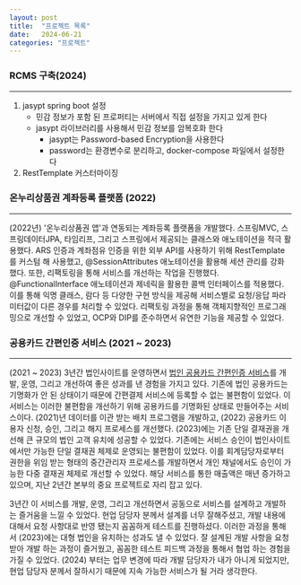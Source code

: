 ```yaml
---
layout: post
title:  "프로젝트 목록"
date:   2024-06-21
categories: "프로젝트"
---
```


### RCMS 구축(2024)
- - -
1. jasypt spring boot 설정
	* 민감 정보가 포함 된 프로퍼티는 서버에서 직접 설정을 가지고 있게 한다
	* jasypt 라이브러리를 사용해서 민감 정보를 암복호화 한다
		* jasypt는 Password-based Encryption을 사용한다
		* password는 환경변수로 분리하고, docker-compose 파일에서 설정한다
2. RestTemplate 커스터마이징 

### 온누리상품권 계좌등록 플랫폼 (2022)
- - -
(2022년) '온누리상품권 앱'과 연동되는 계좌등록 플랫폼을 개발했다.
스프링MVC, 스프링데이터JPA, 타임리프, 그리고 스프링에서 제공되는 클래스와 애노테이션을 적극 활용했다.
ARS 인증과 계좌점유 인증을 위한 외부 API를 사용하기 위해 RestTemplate를 커스텀 해 사용했고, @SessionAttributes 애노테이션을 활용해 세션 관리를 강화했다. 
또한, 리팩토링을 통해 서비스를 개선하는 작업을 진행했다. 
@FunctionalInterface 애노테이션과 제네릭을 활용한 콜백 인터페이스를 적용했다.
이를 통해 익명 클래스, 람다 등 다양한 구현 방식을 제공해 서비스별로 요청/응답 파라미터값이 다른 경우를 처리할 수 있었다. 
리팩토링 과정을 통해 객체지향적인 프로그래밍으로 개선할 수 있었고, OCP와 DIP를 준수하면서 유연한 기능을 제공할 수 있었다. 


### 공용카드 간편인증 서비스 (2021 ~ 2023)
- - - 
(2021 ~ 2023) 3년간 법인사이트를 운영하면서 [법인 공용카드 간편인증 서비스][link1]를 개발, 운영, 그리고 개선하여 좋은 성과를 낸 경험을 가지고 있다. 
기존에 법인 공용카드는 기명화가 안 된 상태이기 때문에 간편결제 서비스에 등록할 수 없는 불편함이 있었다. 
이 서비스는 이러한 불편함을 개선하기 위해 공용카드를 기명화된 상태로 만들어주는 서비스이다.
(2021)년 데이터를 이관 받는 배치 프로그램을 개발하고, (2022) 공용카드 이용자 신청, 승인, 그리고 해지 프로세스를 개선했다. 
(2023)에는 기존 단일 결재권을 개선해 큰 규모의 법인 고객 유치에 성공할 수 있었다.
기존에는 서비스 승인이 법인사이트에서만 가능한 단일 결재권 체제로 운영되는 불편함이 있었다. 
이를 회계담당자로부터 권한을 위임 받는 형태의 중간관리자 프로세스를 개발하면서 개인 채널에서도 승인이 가능한 다중 결재권 체제로 개선할 수 있었다.
해당 서비스를 통한 매출액은 매년 증가하고 있으며, 지난 2년간 본부의 중요 프로젝트로 자리 잡고 있다. 


3년간 이 서비스를 개발, 운영, 그리고 개선하면서 공동으로 서비스를 설계하고 개발하는 즐거움을 느낄 수 있었다.
현업 담당자 분께서 설계를 너무 잘해주셨고, 개발 내용에 대해서 요청 사항대로 반영 됐는지 꼼꼼하게 테스트를 진행하셨다.
이러한 과정을 통해서 (2023)에는 대형 법인을 유치하는 성과도 낼 수 있었다. 
잘 설계된 개발 사항을 요청 받아 개발 하는 과정이 즐거웠고, 꼼꼼한 테스트 피드백 과정을 통해서 협업 하는 경험을 가질 수 있었다.
(2024) 부터는 업무 변경에 따라 개발 담당자가 내가 아니게 되었지만, 현업 담당자 분께서 잘하시기 때문에 지속 가능한 서비스가 될 거라 생각한다.

[link1]: https://wisebiz.bccard.com/corp/html/req/public_card_guide.jsp
